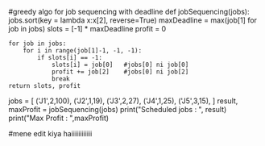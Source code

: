 #greedy algo for job sequencing with deadline
def jobSequencing(jobs):
    jobs.sort(key = lambda x:x[2], reverse=True)
    maxDeadline = max(job[1] for job in jobs)
    slots = [-1] * maxDeadline
    profit = 0

    for job in jobs:
        for i in range(job[1]-1, -1, -1):
            if slots[i] == -1:
                slots[i] = job[0]   #jobs[0] ni job[0]
                profit += job[2]    #jobs[0] ni job[2]
                break
    return slots, profit

jobs = [
    ('J1',2,100),
    ('J2',1,19),
    ('J3',2,27),
    ('J4',1,25),
    ('J5',3,15),
]
result, maxProfit = jobSequencing(jobs)
print("Scheduled jobs : ", result)
print("Max Profit : ",maxProfit)

#mene edit kiya haiiiiiiiiiiii